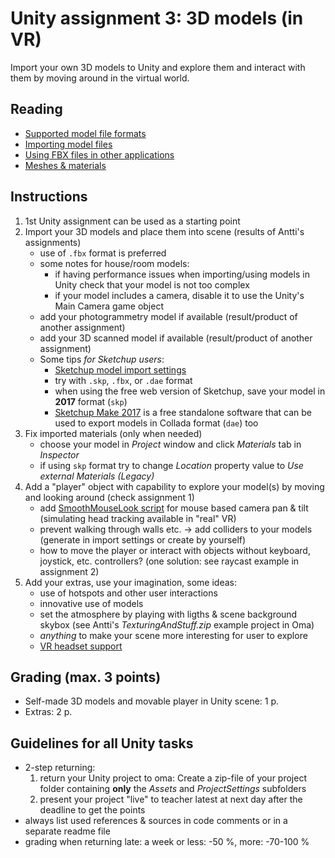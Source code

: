 # Unity assignment 3: 3D models (in VR)

Import your own 3D models to Unity and explore them and interact with them by moving around in the virtual world.

## Reading

- [Supported model file formats](https://docs.unity3d.com/Manual/3D-formats.html)
- [Importing model files](https://docs.unity3d.com/Manual/ImportingModelFiles.html)
- [Using FBX files in other applications](https://docs.unity3d.com/Manual/HOWTO-exportFBX.html)
- [Meshes & materials](https://docs.unity3d.com/Manual/class-Mesh.html)

## Instructions

1. 1st Unity assignment can be used as a starting point
1. Import your 3D models and place them into scene (results of Antti's assignments)
   - use of `.fbx` format is preferred
   - some notes for house/room models:
     - if having performance issues when importing/using models in Unity check that your model is not too complex
     - if your model includes a camera, disable it to use the Unity's Main Camera game object
   - add your photogrammetry model if available (result/product of another assignment)
   - add your 3D scanned model if available (result/product of another assignment)
   - Some tips _for Sketchup users_:
     - [Sketchup model import settings](https://docs.unity3d.com/Manual/class-SketchUpImporter.html)
     - try with `.skp`, `.fbx`, or `.dae` format
     - when using the free web version of Sketchup, save your model in **2017** format (`skp`)
     - [Sketchup Make 2017](https://help.sketchup.com/en/downloading-older-versions) is a free standalone software that can be used to export models in Collada format (`dae`) too
1. Fix imported materials (only when needed)
   - choose your model in _Project_ window and click _Materials_ tab in _Inspector_
   - if using `skp` format try to change _Location_ property value to _Use external Materials (Legacy)_
1. Add a "player" object with capability to explore your model(s) by moving and looking around (check assignment 1)
   - add [SmoothMouseLook script](http://wiki.unity3d.com/index.php/SmoothMouseLook) for mouse based camera pan & tilt (simulating head tracking available in "real" VR)
   - prevent walking through walls etc. -> add colliders to your models (generate in import settings or create by yourself)
   - how to move the player or interact with objects without keyboard, joystick, etc. controllers? (one solution: see raycast example in assignment 2)
1. Add your extras, use your imagination, some ideas:
    - use of hotspots and other user interactions
    - innovative use of models
    - set the atmosphere by playing with ligths & scene background skybox (see Antti's _TexturingAndStuff.zip_ example project in Oma)
    - _anything_ to make your scene more interesting for user to explore
    - [VR headset support](./unity-vr-instructions.md)

## Grading (max. 3 points)

- Self-made 3D models and movable player in Unity scene: 1 p.
- Extras: 2 p.

## Guidelines for all Unity tasks

- 2-step returning:
  1. return your Unity project to oma: Create a zip-file of your project folder containing **only** the _Assets_ and _ProjectSettings_ subfolders
  2. present your project "live" to teacher latest at next day after the deadline to get the points
- always list used references & sources in code comments or in a separate readme file
- grading when returning late: a week or less: -50 %, more: -70-100 %
